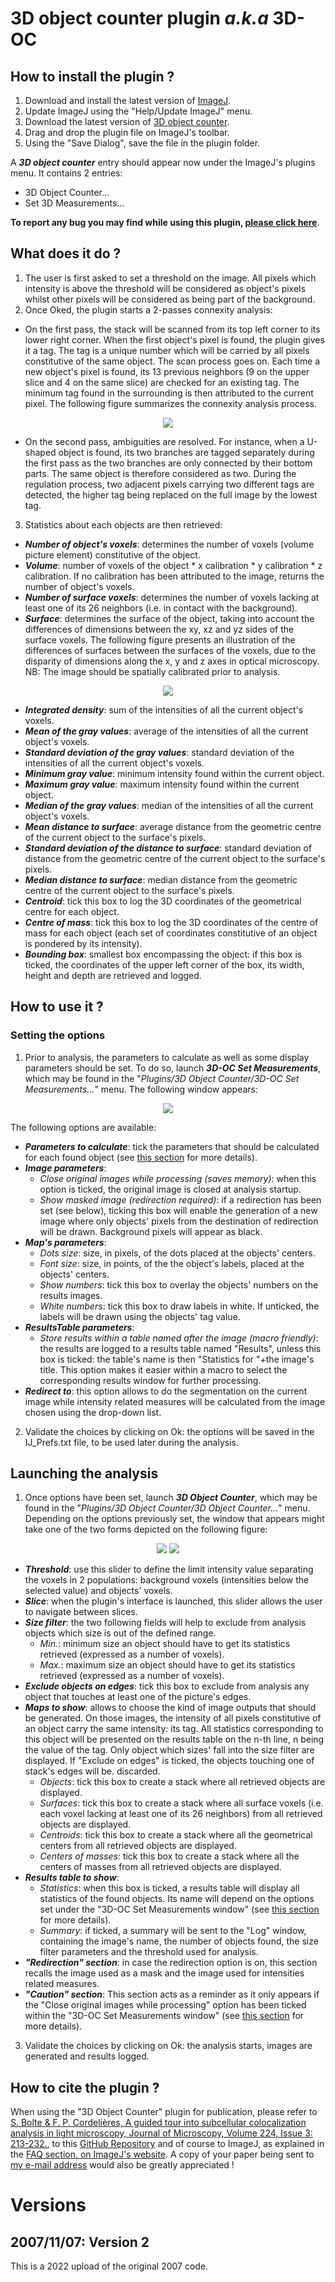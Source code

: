 # 3D object counter plugin *a.k.a* 3D-OC

## How to install the plugin ?

1. Download and install the latest version of [ImageJ](http://rsbweb.nih.gov/ij/download.html).
2. Update ImageJ using the "Help/Update ImageJ" menu.
3. Download the latest version of [3D object counter](https://github.com/fabricecordelieres/IJ-Plugin_3D_object_counter/releases).
4. Drag and drop the plugin file on ImageJ's toolbar.
5. Using the "Save Dialog", save the file in the plugin folder.

A ***3D object counter*** entry should appear now under the ImageJ's plugins menu. It contains 2 entries:
* 3D Object Counter\...
* Set 3D Measurements\...

**To report any bug you may find while using this plugin, [please click here](mailto:fabrice.cordelieres@gmail.com?subject=Bug%20found%20in%203D-OC&body=%0ABug%20description:%0A%0AHow%20did%20it%20happen:%0A%0ACopy/Paste%20the%20content%20of%20the%20log%20window:%0A%0AVersion%20of%20ImageJ:%0A%0AVersion%20of%20Java:)**.

## What does it do ?

1. The user is first asked to set a threshold on the image. All pixels which intensity is above the threshold will be considered as object's pixels whilst other pixels will be considered as being part of the background.
2. Once Oked, the plugin starts a 2-passes connexity analysis:
* On the first pass, the stack will be scanned from its top left corner to its lower right corner. When the first object's pixel is found, the plugin gives it a tag. The tag is a unique number which will be carried by all pixels constitutive of the same object. The scan process goes on. Each time a new object's pixel is found, its 13 previous neighbors (9 on the upper slice and 4 on the same slice) are checked for an existing tag. The minimum tag found in the surrounding is then attributed to the current pixel. The following figure summarizes the connexity analysis process.

<p align="center">
  <img src="images/3DOC-ConnexityAnalysis.jpg">
</p>

* On the second pass, ambiguities are resolved. For instance, when a U-shaped object is found, its two branches are tagged separately during the first pass as the two branches are only connected by their bottom parts. The same object is therefore considered as two. During the regulation process, two adjacent pixels carrying two different tags are detected, the higher tag being replaced on the full image by the lowest tag.
3. Statistics about each objects are then retrieved:
* ***Number of object's voxels***: determines the number of voxels (volume picture element) constitutive of the object.
* ***Volume***: number of voxels of the object * x calibration * y calibration * z calibration. If no calibration has been attributed to the image, returns the number of object's voxels.
* ***Number of surface voxels***: determines the number of voxels lacking at least one of its 26 neighbors (i.e. in contact with the background).
* ***Surface***: determines the surface of the object, taking into account the differences of dimensions between the xy, xz and yz sides of the surface voxels. The following figure presents an illustration of the differences of surfaces between the surfaces of the voxels, due to the disparity of dimensions along the x, y and z axes in optical microscopy. NB: The image should be spatially calibrated prior to analysis.
 
<p align="center">
  <img src="images/3DOC-Surf.jpg">
</p>

* ***Integrated density***: sum of the intensities of all the current object's voxels.
* ***Mean of the gray values***: average of the intensities of all the current object's voxels.
* ***Standard deviation of the gray values***: standard deviation of the intensities of all the current object's voxels.
* ***Minimum gray value***: minimum intensity found within the current object.
* ***Maximum gray value***: maximum intensity found within the current object.
* ***Median of the gray values***: median of the intensities of all the current object's voxels.
* ***Mean distance to surface***: average distance from the geometric centre of the current object to the surface's pixels.
* ***Standard deviation of the distance to surface***: standard deviation of distance from the geometric centre of the current object to the surface's pixels.
* ***Median distance to surface***: median distance from the geometric centre of the current object to the surface's pixels.
* ***Centroid***: tick this box to log the 3D coordinates of the geometrical centre for each object.
* ***Centre of mass***: tick this box to log the 3D coordinates of the centre of mass for each object (each set of coordinates constitutive of an object is pondered by its intensity).
* ***Bounding box***: smallest box encompassing the object: if this box is ticked, the coordinates of the upper left corner of the box, its width, height and depth are retrieved and logged.

## How to use it ?

### Setting the options

1. Prior to analysis, the parameters to calculate as well as some display parameters should be set. To do so, launch ***3D-OC Set Measurements***, which may be found in the "*Plugins/3D Object Counter/3D-OC Set Measurements\...*" menu. The following window appears:

<p align="center">
  <img src="images/3DOC-SM.jpg">
</p>

The following options are available:
* ***Parameters to calculate***: tick the parameters that should be calculated for each found object (see [this section](#what-does-it-do-) for more details).
* ***Image parameters***:
  - *Close original images while processing (saves memory)*: when this option is ticked, the original image is closed at analysis startup.
  - *Show masked image (redirection required)*: if a redirection has been set (see below), ticking this box will enable the generation of a new image where only objects' pixels from the destination of redirection will be drawn. Background pixels will appear as black.
* ***Map's parameters***:
  - *Dots size*: size, in pixels, of the dots placed at the objects' centers.
  - *Font size*: size, in points, of the the object's labels, placed at the objects' centers.
  - *Show numbers*: tick this box to overlay the objects' numbers on the results images.
  - *White numbers*: tick this box to draw labels in white. If unticked, the labels will be drawn using the objects' tag value.
* ***ResultsTable parameters***:
  - *Store results within a table named after the image (macro friendly)*: the results are logged to a results table named "Results", unless this box is ticked: the table's name is then "Statistics for "+the image's title. This option makes it easier within a macro to select the corresponding results window for further processing.
* ***Redirect to***: this option allows to do the segmentation on the current image while intensity related measures will be calculated from the image chosen using the drop-down list.
2. Validate the choices by clicking on Ok: the options will be saved in the IJ_Prefs.txt file, to be used later during the analysis.

## Launching the analysis

1. Once options have been set, launch ***3D Object Counter***, which may be found in the "*Plugins/3D Object Counter/3D Object Counter\...*" menu. Depending on the options previously set, the window that appears might take one of the two forms depicted on the following figure:

<p align="center">
  <img src="images/3DOC-Main.jpg">
  <img src="images/3DOC-Redir.jpg">
</p>

* ***Threshold***: use this slider to define the limit intensity value separating the voxels in 2 populations: background voxels (intensities below the selected value) and objects' voxels.
* ***Slice***: when the plugin's interface is launched, this slider allows the user to navigate between slices.
* ***Size filter***: the two following fields will help to exclude from analysis objects which size is out of the defined range.
  - *Min.*: minimum size an object should have to get its statistics retrieved (expressed as a number of voxels).
  - *Max.*: maximum size an object should have to get its statistics retrieved (expressed as a number of voxels).
* ***Exclude objects on edges***: tick this box to exclude from analysis any object that touches at least one of the picture's edges.
* ***Maps to show***: allows to choose the kind of image outputs that should be generated. On those images, the intensity of all pixels constitutive of an object carry the same intensity: its tag. All statistics corresponding to this object will be presented on the results table on the n-th line, n being the value of the tag. Only object which sizes' fall into the size filter are displayed. If "Exclude on edges" is ticked, the objects touching one of stack's edges will be. discarded.
  - *Objects*: tick this box to create a stack where all retrieved objects are displayed.
  - *Surfaces*: tick this box to create a stack where all surface voxels (i.e. each voxel lacking at least one of its 26 neighbors) from all retrieved objects are displayed.
  - *Centroids*: tick this box to create a stack where all the geometrical centers from all retrieved objects are displayed.
  - *Centers of masses*: tick this box to create a stack where all the centers of masses from all retrieved objects are displayed.
* ***Results table to show***:
  - *Statistics*: when this box is ticked, a results table will display all statistics of the found objects. Its name will depend on the options set under the "3D-OC Set Measurements window" (see [this section](#setting-the-options) for more details).
  - *Summary*: if ticked, a summary will be sent to the "Log" window, containing the image's name, the number of objects found, the size filter parameters and the threshold used for analysis.
* ***"Redirection" section***: in case the redirection option is on, this section recalls the image used as a mask and the image used for intensities related measures.
* ***"Caution" section***: This section acts as a reminder as it only appears if the "Close original images while processing" option has been ticked within the "3D-OC Set Measurements window" (see [this section](#setting-the-options) for more details).
3. Validate the choices by clicking on Ok: the analysis starts, images are generated and results logged.

## How to cite the plugin ?

When using the "3D Object Counter" plugin for publication, please refer to [S. Bolte & F. P. Cordelières, A guided tour into subcellular colocalization analysis in light microscopy, Journal of Microscopy, Volume 224, Issue 3: 213-232.](https://onlinelibrary.wiley.com/doi/10.1111/j.1365-2818.2006.01706.x), to this [GitHub Repository](https://github.com/fabricecordelieres/IJ-Plugin_3D_object_counter/) and of course to ImageJ, as explained in the [FAQ section, on ImageJ's website](http://rsbweb.nih.gov/ij/docs/faqs.html). A copy of your paper being sent to [my e-mail address](mailto:fabrice.cordelieres@gmail.com) would also be greatly appreciated !

# Versions
## 2007/11/07: Version 2
This is a 2022 upload of the original 2007 code.

